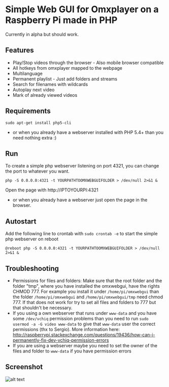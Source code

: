 # Simple Web GUI for Omxplayer on a Raspberry Pi made in PHP

Currently in alpha but should work.

## Features
* Play/Stop videos through the browser - Also mobile browser compatible
* All hotkeys from omxplayer mapped to the webpage
* Multilanguage
* Permanent playlist - Just add folders and streams
* Search for filenames with wildcards
* Autoplay next video
* Mark of already viewed videos

## Requirements
`sudo apt-get install php5-cli`
* or when you already have a webserver installed with PHP 5.4+ than you need nothing extra :)

## Run
To create a simple php webserver listening on port 4321, you can change the port to whatever you want.

`php -S 0.0.0.0:4321 -t YOURPATHTOOMXWEBGUIFOLDER > /dev/null 2>&1 &`

Open the page with http://IPTOYOURPI:4321

* or when you already have a webserver just open the page in the browser.

## Autostart
Add the following line to crontab with `sudo crontab -e` to start the simple php webserver on reboot

`@reboot php -S 0.0.0.0:4321 -t YOURPATHTOOMXWEBGUIFOLDER > /dev/null 2>&1 &`

## Troubleshooting
* Permissions for files and folders:
Make sure that the root folder and the folder "tmp", where you have installed the omxwebgui, have the rights CHMOD 777. For example you install it under `/home/pi/omxwebgui` than the folder `/home/pi/omxwebgui` and `/home/pi/omxwebgui/tmp` need chmod 777. If that does not work for try to set all files and folders to 777 but that shouldn't be necessary. 
* If you using a own webserver that runs under `www-data` and you have some `/dev/vchiq` permission problems than you need to run `sudo usermod -a -G video www-data` to give that `www-data` user the correct permissions (thx to Sergio). More information here: http://raspberrypi.stackexchange.com/questions/19436/how-can-i-permanently-fix-dev-vchiq-permission-errors
* If you are using a webserver maybe you need to set the owner of the files and folder to `www-data` if you have permission errors

## Screenshot
![alt text](http://i.imgur.com/ZIrqPFX.jpg "Screenshot")
